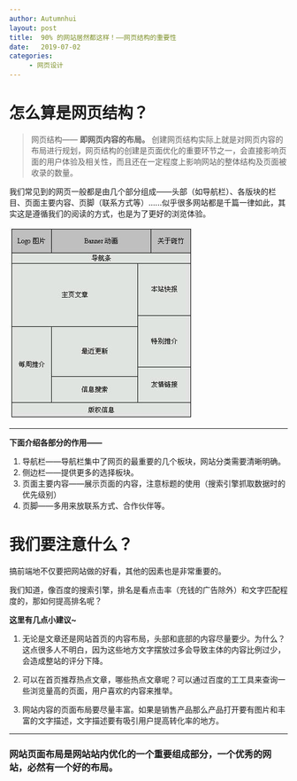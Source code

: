 ```yaml
---
author: Autumnhui
layout: post
title:  90% 的网站居然都这样！——网页结构的重要性
date:   2019-07-02
categories:
     - 网页设计
---
```


# 怎么算是网页结构？

> 网页结构—— **即网页内容的布局。** 创建网页结构实际上就是对网页内容的布局进行规划，网页结构的创建是页面优化的重要环节之一，会直接影响页面的用户体验及相关性，而且还在一定程度上影响网站的整体结构及页面被收录的数量。

我们常见到的网页一般都是由几个部分组成——头部（如导航栏）、各版块的栏目、页面主要内容、页脚（联系方式等）......似乎很多网站都是千篇一律如此，其实这是遵循我们的阅读的方式，也是为了更好的浏览体验。

![webstructurepic](/assets/images/webdesign_webstructure-pic1.jpg)

---

**下面介绍各部分的作用——**
1. 导航栏——导航栏集中了网页的最重要的几个板块，网站分类需要清晰明确。
2. 侧边栏——提供更多的选择板块。
3. 页面主要内容——展示页面的内容，注意标题的使用（搜索引擎抓取数据时的优先级别）
4. 页脚——多用来放联系方式、合作伙伴等。

# 我们要注意什么？

搞前端地不仅要把网站做的好看，其他的因素也是非常重要的。

我们知道，像百度的搜索引擎，排名是看点击率（充钱的广告除外）和文字匹配程度的，那如何提高排名呢？

**这里有几点小建议~**

1. 无论是文章还是网站首页的内容布局，头部和底部的内容尽量要少。为什么？这点很多人不明白，因为这些地方文字摆放过多会导致主体的内容比例过少，会造成整站的评分下降。

2. 可以在首页推荐热点文章，哪些热点文章呢？可以通过百度的工工具来查询一些浏览量高的页面，用户喜欢的内容来推举。

3. 网站内容的页面布局要尽量丰富。如果是销售产品那么产品打开要有图片和丰富的文字描述，文字描述要有吸引用户提高转化率的地方。

---

### 网站页面布局是网站站内优化的一个重要组成部分，一个优秀的网站，必然有一个好的布局。